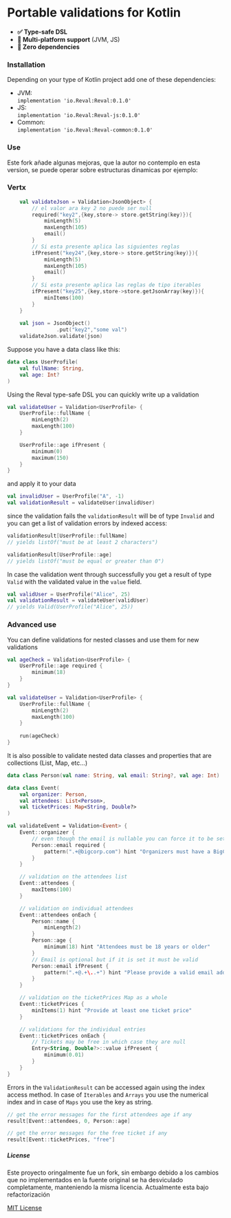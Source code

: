 # Portable validations for Kotlin

  - **✅ Type-safe DSL**
  - **🔗 Multi-platform support** (JVM, JS)
  - **🐥 Zero dependencies**

### Installation


Depending on your type of Kotlin project add one of these dependencies:

- JVM:   
`implementation 'io.Reval:Reval:0.1.0'`
- JS:  
`implementation 'io.Reval:Reval-js:0.1.0'`
- Common:  
`implementation 'io.Reval:Reval-common:0.1.0'`

### Use

Este fork añade algunas mejoras, que la autor no contemplo
en esta version, se puede operar sobre estructuras dinamicas
por ejemplo:

### Vertx

```Kotlin
    val validateJson = Validation<JsonObject> {
        // el valor ara key 2 no puede ser null
        required("key2",{key,store-> store.getString(key)}){
            minLength(5)
            maxLength(105)
            email()
        }
        // Si esta presente aplica las siguientes reglas
        ifPresent("key24",{key,store-> store.getString(key)}){
            minLength(5)
            maxLength(105)
            email()
        }
        // Si esta presente aplica las reglas de tipo iterables
        ifPresent("key25",{key,store->store.getJsonArray(key)}){
            minItems(100)
        }
    }
    
    val json = JsonObject()
                .put("key2","some val")
    validateJson.validate(json)
```
Suppose you have a data class like this:

```Kotlin
data class UserProfile(
    val fullName: String,
    val age: Int?
)
```

Using the Reval type-safe DSL you can quickly write up a validation

```Kotlin
val validateUser = Validation<UserProfile> {
    UserProfile::fullName {
        minLength(2)
        maxLength(100)
    }

    UserProfile::age ifPresent {
        minimum(0)
        maximum(150)
    }
}
```

and apply it to your data

```Kotlin
val invalidUser = UserProfile("A", -1)
val validationResult = validateUser(invalidUser)
```

since the validation fails the `validationResult` will be of type `Invalid` and you can get a list of validation errors by indexed access:

```Kotlin
validationResult[UserProfile::fullName]
// yields listOf("must be at least 2 characters")

validationResult[UserProfile::age]
// yields listOf("must be equal or greater than 0")
```

In case the validation went through successfully you get a result of type `Valid` with the validated value in the `value` field.

```Kotlin
val validUser = UserProfile("Alice", 25)
val validationResult = validateUser(validUser)
// yields Valid(UserProfile("Alice", 25))
```

### Advanced use

You can define validations for nested classes and use them for new validations

```Kotlin
val ageCheck = Validation<UserProfile> {
    UserProfile::age required {
        minimum(18)
    }
}

val validateUser = Validation<UserProfile> {
    UserProfile::fullName {
        minLength(2)
        maxLength(100)
    }
    
    run(ageCheck)
}
```

It is also possible to validate nested data classes and properties that are collections (List, Map, etc...)

```Kotlin
data class Person(val name: String, val email: String?, val age: Int)

data class Event(
    val organizer: Person,
    val attendees: List<Person>,
    val ticketPrices: Map<String, Double?>
)

val validateEvent = Validation<Event> {
    Event::organizer {
        // even though the email is nullable you can force it to be set in the validation
        Person::email required {
            pattern(".+@bigcorp.com") hint "Organizers must have a BigCorp email address"
        }
    }

    // validation on the attendees list
    Event::attendees {
        maxItems(100)
    }

    // validation on individual attendees
    Event::attendees onEach {
        Person::name {
            minLength(2)
        }
        Person::age {
            minimum(18) hint "Attendees must be 18 years or older"
        }
        // Email is optional but if it is set it must be valid
        Person::email ifPresent {
            pattern(".+@.+\..+") hint "Please provide a valid email address (optional)"
        }
    }

    // validation on the ticketPrices Map as a whole
    Event::ticketPrices {
        minItems(1) hint "Provide at least one ticket price"
    }

    // validations for the individual entries
    Event::ticketPrices onEach {
        // Tickets may be free in which case they are null
        Entry<String, Double?>::value ifPresent {
            minimum(0.01)
        }
    }
}
```

Errors in the `ValidationResult` can be accessed again using the index access method. In case of `Iterables` and `Arrays` you use the numerical index and in case of `Maps` you use the key as string.

```Kotlin
// get the error messages for the first attendees age if any
result[Event::attendees, 0, Person::age]

// get the error messages for the free ticket if any
result[Event::ticketPrices, "free"]
```


##### License


Este proyecto oringalmente fue un fork, sin embargo debido a los cambios que no
implementados en la fuente original se ha desviculado completamente, manteniendo la 
misma licencia. Actualmente esta bajo refactorización

[MIT License](https://github.com/Reval-kt/Reval/blob/master/LICENSE)
